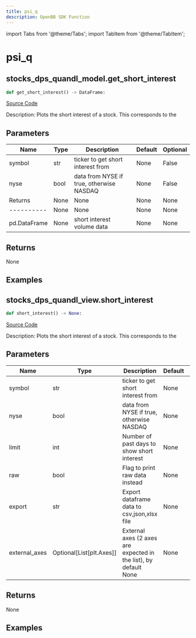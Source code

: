 ```yaml
---
title: psi_q
description: OpenBB SDK Function
---
```


import Tabs from '@theme/Tabs';
import TabItem from '@theme/TabItem';

# psi_q

<Tabs>
<TabItem value="model" label="Model" default>

## stocks_dps_quandl_model.get_short_interest

```python title='openbb_terminal/decorators.py'
def get_short_interest() -> DataFrame:
```
[Source Code](https://github.com/OpenBB-finance/OpenBBTerminal/tree/main/openbb_terminal/decorators.py#L18)

Description: Plots the short interest of a stock. This corresponds to the

## Parameters

| Name | Type | Description | Default | Optional |
| ---- | ---- | ----------- | ------- | -------- |
| symbol | str | ticker to get short interest from | None | False |
| nyse | bool | data from NYSE if true, otherwise NASDAQ | None | False |
| Returns | None | None | None | None |
| ---------- | None | None | None | None |
| pd.DataFrame | None | short interest volume data | None | None |

## Returns

None

## Examples



</TabItem>
<TabItem value="view" label="View">

## stocks_dps_quandl_view.short_interest

```python title='openbb_terminal/decorators.py'
def short_interest() -> None:
```
[Source Code](https://github.com/OpenBB-finance/OpenBBTerminal/tree/main/openbb_terminal/decorators.py#L97)

Description: Plots the short interest of a stock. This corresponds to the

## Parameters

| Name | Type | Description | Default | Optional |
| ---- | ---- | ----------- | ------- | -------- |
| symbol | str | ticker to get short interest from | None | False |
| nyse | bool | data from NYSE if true, otherwise NASDAQ | None | False |
| limit | int | Number of past days to show short interest | None | False |
| raw | bool | Flag to print raw data instead | None | False |
| export | str | Export dataframe data to csv,json,xlsx file | None | False |
| external_axes | Optional[List[plt.Axes]] | External axes (2 axes are expected in the list), by default None | None | True |

## Returns

None

## Examples



</TabItem>
</Tabs>